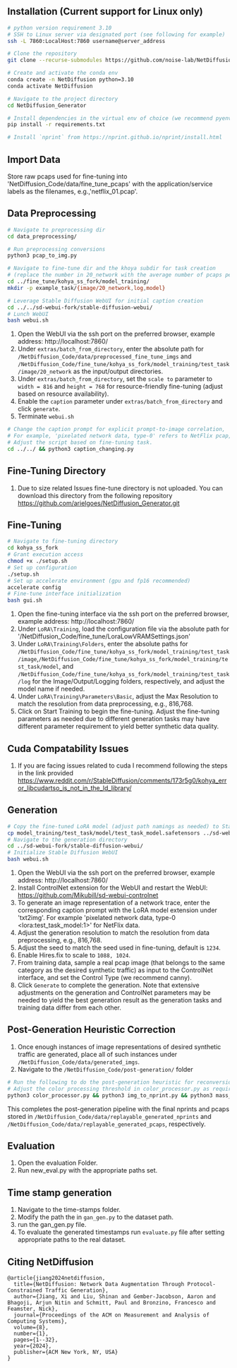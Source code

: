## Installation (Current support for Linux only)

```bash
# python version requirement 3.10
# SSH to Linux server via designated port (see following for example)
ssh -L 7860:LocalHost:7860 username@server_address

# Clone the repository
git clone --recurse-submodules https://github.com/noise-lab/NetDiffusion_Generator.git

# Create and activate the conda env
conda create -n NetDiffusion python=3.10
conda activate NetDiffusion

# Navigate to the project directory
cd NetDiffusion_Generator

# Install dependencies in the virtual env of choice (we recommend pyenv, if using conda install using conda_requirements.txt)
pip install -r requirements.txt

# Install `nprint` from https://nprint.github.io/nprint/install.html
```

## Import Data
Store raw pcaps used for fine-tuning into 'NetDiffusion_Code/data/fine_tune_pcaps' with the application/service labels as the filenames, e.g.,'netflix_01.pcap'.

## Data Preprocessing
```bash
# Navigate to preprocessing dir
cd data_preprocessing/

# Run preprocessing conversions
python3 pcap_to_img.py

# Navigate to fine-tune dir and the khoya subdir for task creation
# (replace the number in 20_network with the average number of pcaps per traffic type used for fine-tuning)
cd ../fine_tune/kohya_ss_fork/model_training/
mkdir -p example_task/{image/20_network,log,model}

# Leverage Stable Diffusion WebUI for initial caption creation
cd ../../sd-webui-fork/stable-diffusion-webui/
# Lunch WebUI
bash webui.sh
```
1. Open the WebUI via the ssh port on the preferred browser, example address: http://localhost:7860/
2. Under `extras/batch_from_directory`, enter the absolute path for `/NetDiffusion_Code/data/preprocessed_fine_tune_imgs` and `/NetDiffusion_Code/fine_tune/kohya_ss_fork/model_training/test_task/image/20_network` as the input/output directories.
2. Under `extras/batch_from_directory`, set the `scale to` parameter to `width = 816` and `height = 768` for resource-friendly fine-tuning (adjust based on resource availability).
3. Enable the `caption` parameter under `extras/batch_from_directory` and click `generate`.
4. Terminate `webui.sh`

```bash
# Change the caption prompt for explicit prompt-to-image correlation,
# For example, 'pixelated network data, type-0' refers to NetFlix pcap,
# Adjust the script based on fine-tuning task.
cd ../../ && python3 caption_changing.py
```
## Fine-Tuning Directory
1. Due to size related Issues fine-tune directory is not uploaded. You can download this directory from the following repository https://github.com/arielgoes/NetDiffusion_Generator.git
## Fine-Tuning
```bash
# Navigate to fine-tuning directory
cd kohya_ss_fork
# Grant execution access
chmod +x ./setup.sh
# Set up configuration
./setup.sh
# Set up accelerate environment (gpu and fp16 recommended)
accelerate config
# Fine-tune interface initialization
bash gui.sh
```
1. Open the fine-tuning interface via the ssh port on the preferred browser, example address: http://localhost:7860/
2. Under `LoRA\Training`, load the configuration file via the absolute path for '/NetDiffusion_Code/fine_tune/LoraLowVRAMSettings.json'
3. Under `LoRA\Training\Folders`, enter the absolute paths for `/NetDiffusion_Code/fine_tune/kohya_ss_fork/model_training/test_task/image`,`/NetDiffusion_Code/fine_tune/kohya_ss_fork/model_training/test_task/model`, and `/NetDiffusion_Code/fine_tune/kohya_ss_fork/model_training/test_task/log` for the Image/Output/Logging folders, respectively, and adjust the model name if needed.
4. Under `LoRA\Training\Parameters\Basic`, adjust the Max Resolution to match the resolution from data preprocessing, e.g., 816,768.
5. Click on Start Training to begin the fine-tuning. Adjust the fine-tuning parameters as needed due to different generation tasks may have different parameter requirement to yield better synthetic data quality.

## Cuda Compatability Issues
1. If you are facing issues related to cuda I recommend following the steps in the link provided https://www.reddit.com/r/StableDiffusion/comments/173r5g0/kohya_error_libcudartso_is_not_in_the_ld_library/

## Generation
```bash
# Copy the fine-tuned LoRA model (adjust path namings as needed) to Stable Diffusion WebUI
cp model_training/test_task/model/test_task_model.safetensors ../sd-webui-fork/stable-diffusion-webui/models/Lora/
# Navigate to the generation directory
cd ../sd-webui-fork/stable-diffusion-webui/
# Initialize Stable Diffusion WebUI
bash webui.sh
```
1. Open the WebUI via the ssh port on the preferred browser, example address: http://localhost:7860/
2. Install ControlNet extension for the WebUI and restart the WebUI: https://github.com/Mikubill/sd-webui-controlnet
3. To generate an image representation of a network trace, enter the corresponding caption prompt with the LoRA model extension under 'txt2img'. For example 'pixelated network data, type-0 \<lora:test_task_model:1\>' for NetFlix data.
4. Adjust the generation resolution to match the resolution from data preprocessing, e.g., 816,768.
5. Adjust the seed to match the seed used in fine-tuning, default is `1234`.
6. Enable Hires.fix to scale to `1088, 1024`.
7. From training data, sample a real pcap image (that belongs to the same category as the desired synthetic traffic) as input to the ControlNet interface, and set the Control Type (we recommend canny).
8. Click `Generate` to complete the generation.
Note that extensive adjustments on the generation and ControlNet parameters may be needed to yield the best generation result as the generation tasks and training data differ from each other.

## Post-Generation Heuristic Correction
1. Once enough instances of image representations of desired synthetic traffic are generated, place all of such instances under `/NetDiffusion_Code/data/generated_imgs`.
2. Navigate to the `/NetDiffusion_Code/post-generation/` folder
```bash
# Run the following to do the post-generation heuristic for reconversion back to pcaps and protocol compliance checking.
# Adjust the color processing threshold in color_processor.py as required for best generation results.
python3 color_processor.py && python3 img_to_nprint.py && python3 mass_reconstruction.py
```
This completes the post-generation pipeline with the final nprints and pcaps stored in `/NetDiffusion_Code/data/replayable_generated_nprints` and `/NetDiffusion_Code/data/replayable_generated_pcaps`, respectively.

## Evaluation
1. Open the evaluation Folder.
2. Run new_eval.py with the appropriate paths set.

## Time stamp generation
1. Navigate to the time-stamps folder.
2. Modify the path the in `gan_gen.py` to the dataset path.
3. run the gan_gen.py file.
4. To evaluate the generated timestamps run `evaluate.py` file after setting appropriate paths to the real dataset.

## Citing NetDiffusion
```
@article{jiang2024netdiffusion,
  title={NetDiffusion: Network Data Augmentation Through Protocol-Constrained Traffic Generation},
  author={Jiang, Xi and Liu, Shinan and Gember-Jacobson, Aaron and Bhagoji, Arjun Nitin and Schmitt, Paul and Bronzino, Francesco and Feamster, Nick},
  journal={Proceedings of the ACM on Measurement and Analysis of Computing Systems},
  volume={8},
  number={1},
  pages={1--32},
  year={2024},
  publisher={ACM New York, NY, USA}
}
```
